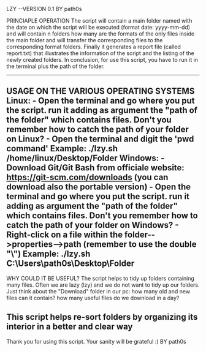 LZY --VERSION 0.1 
BY path0s

PRINCIAPLE OPERATION
The script will contain a main folder named with the date on which the script will be executed (format date: yyyy-mm-dd) and 
will contain n folders how many are the formats of the only files inside the main folder and 
will transfer the corresponding files to the corresponding format folders.
Finally it generates a report file (called report.txt) that illustrates the information of the script and the listing of the newly created folders.
In conclusion, for use this script, you have to run it in the terminal plus the path of the folder.

------------------------------------------------------------------------------------------------------------------------------------------------------------------

USAGE ON THE VARIOUS OPERATING SYSTEMS
Linux: 
      - Open the terminal and go where you put the script. run it adding as argument the "path of the folder" which contains files.
        Don't you remember how to catch the path of your folder on Linux?
          - Open the terminal and digit the 'pwd command'
        Example:
                ./lzy.sh /home/linux/Desktop/Folder
Windows:
      - Download Git/Git Bash from officiale website: https://git-scm.com/downloads
        (you can download also the portable version)
      - Open the terminal and go where you put the script. run it adding as argument the "path of the folder" which contains files.
        Don't you remember how to catch the path of your folder on Windows? 
          - Right-click on a file within the folder-->properties-->path
            (remember to use the double "\\")
        Example:
                ./lzy.sh C:\\Users\\path0s\\Desktop\\Folder
------------------------------------------------------------------------------------------------------------------------------------------------------------------
   
WHY COULD IT BE USEFUL?
The script helps to tidy up folders containing many files. Often we are lazy (lzy) and we do not want to tidy up our folders. Just think about the "Download" folder in our pc: how many old and new files can it contain? how many useful files do we download in a day? 

This script helps re-sort folders by organizing its interior in a better and clear way
------------------------------------------------------------------------------------------------------------------------------------------------------------------

Thank you for using this script. Your sanity will be grateful :)
BY path0s
 


